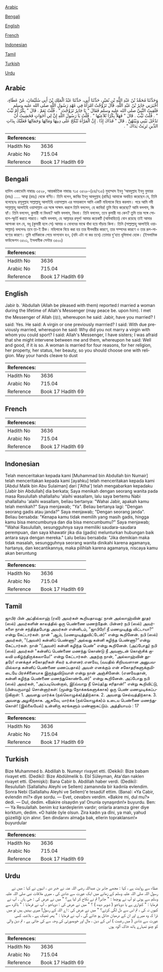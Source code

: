 [Arabic](#arabic)

[Bengali](#bengali)

[English](#english)

[French](#french)

[Indonesian](#indonesian)

[Tamil](#tamil)

[Turkish](#turkish)

[Urdu](#urdu)

## Arabic


<div dir="rtl" lang="ar" style={{fontSize:'larger',backgroundColor:'#f8f9fa',padding:20}}>
وَحَدَّثَنَا مُحَمَّدُ بْنُ عَبْدِ اللَّهِ بْنِ نُمَيْرٍ، حَدَّثَنَا أَبِي، حَدَّثَنَا عَبْدُ الْمَلِكِ بْنُ أَبِي سُلَيْمَانَ، عَنْ عَطَاءٍ، أَخْبَرَنِي جَابِرُ بْنُ عَبْدِ اللَّهِ، قَالَ تَزَوَّجْتُ امْرَأَةً فِي عَهْدِ رَسُولِ اللَّهِ صلى الله عليه وسلم فَلَقِيتُ النَّبِيَّ صلى الله عليه وسلم فَقَالَ ‏"‏ يَا جَابِرُ تَزَوَّجْتَ ‏"‏ ‏.‏ قُلْتُ نَعَمْ ‏.‏ قَالَ ‏"‏ بِكْرٌ أَمْ ثَيِّبٌ ‏"‏ ‏.‏ قُلْتُ ثَيِّبٌ ‏.‏ قَالَ ‏"‏ فَهَلاَّ بِكْرًا تُلاَعِبُهَا ‏"‏ ‏.‏ قُلْتُ يَا رَسُولَ اللَّهِ إِنَّ لِي أَخَوَاتٍ فَخَشِيتُ أَنْ تَدْخُلَ بَيْنِي وَبَيْنَهُنَّ ‏.‏ قَالَ ‏"‏ فَذَاكَ إِذًا ‏.‏ إِنَّ الْمَرْأَةَ تُنْكَحُ عَلَى دِينِهَا وَمَالِهَا وَجَمَالِهَا فَعَلَيْكَ بِذَاتِ الدِّينِ تَرِبَتْ يَدَاكَ ‏"‏ ‏.‏
</div>
<div style={{backgroundColor:'#f8f9fa',padding:20, marginBottom: 10}}><table> <thead> <tr> <th>References:</th> <th></th> </tr> </thead> <tbody><tr><td>Hadith No</td><td>3636</td></tr><tr><td>Arabic No</td><td>715.04</td></tr><tr><td>Reference</td><td>Book 17 Hadith 69</td></tr></tbody></table></div>

## Bengali


<div dir="ltr" lang="bn" style={{fontSize:'larger',backgroundColor:'#f8f9fa',padding:20}}>
হাদিস একাডেমি নাম্বারঃ ৩৫২৮, আন্তর্জাতিক নাম্বারঃ ৭১৫ ৩৫২৮-(৫৪/৭১৫) মুহাম্মাদ ইবনু ‘আবদুল্লাহ ইবনু নুমায়র (রহঃ) ..... আত্বা (রহঃ) থেকে বর্ণিত। তিনি বলেন, জাবির ইবনু আবদুল্লাহ (রাযিঃ) আমাকে অবহিত করেছেন যে, তিনি বলেছেনঃ রসূলুল্লাহ সাল্লাল্লাহু আলাইহি ওয়াসাল্লাম এর সময়কালে আমি একটি মহিলাকে বিয়ে করলাম। পরে আমি নবী সাল্লাল্লাহু আলাইহি ওয়াসাল্লাম এর সঙ্গে সাক্ষাৎ করলে তিনি বললেন, হে জাবির! তুমি বিয়ে করেছো? আমি বললাম, জি হ্যাঁ। তিনি বললেন, কুমারী না বিধবা? আমি বললাম, বিধবা। তিনি বললেন, তবে কুমারী নয় কেন? তুমি তার সঙ্গে সোহাগ-স্ফূর্তি করতে পারতে। আমি বললাম, হে আল্লাহর রসূল! আমার কয়েকটি (অবিবাহিতা) বোন রয়েছে তাই আমার আশংকা হল যে, বধূ (কুমারী হলে সে) আমার ও বোনদের মাঝে বাঁধা হয়ে দাঁড়ায় কিনা। তিনি (সাল্লাল্লাহু আলাইহি ওয়াসাল্লাম) বললেনঃ তবে তা-ই ঠিক। মহিলাকে বিয়ে করা হয় তার দীনদারীর কারণে, তার সম্পদের কারণে ও তার রূপ-লাবণ্যের কারণে। তুমি ধাৰ্মিকাকে পেয়ে ভাগ্যবান হও, (যদি এটা না কর তবে) তোমার দু'হাত ধূলিমাখা হোক। (ইসলামিক ফাউন্ডেশন ৩৫০১, ইসলামীক সেন্টার ৩৫০০)
</div>
<div style={{backgroundColor:'#f8f9fa',padding:20, marginBottom: 10}}><table> <thead> <tr> <th>References:</th> <th></th> </tr> </thead> <tbody><tr><td>Hadith No</td><td>3636</td></tr><tr><td>Arabic No</td><td>715.04</td></tr><tr><td>Reference</td><td>Book 17 Hadith 69</td></tr></tbody></table></div>

## English


<div dir="ltr" lang="en" style={{fontSize:'larger',backgroundColor:'#f8f9fa',padding:20}}>
Jabir b. 'Abdullah (Allah be pleased with them) reported:I married a woman during the lifetime of Allah's Messenger (may peace be. upon him). I met the Messenger of Allah (ﷺ), whereupon he said: Jabir, have you married? I said: Yes. He said: A virgin or one previously marrried? I said: With due previously married, whereupon he said: Why did you not marry a virgin with whom you could sport? I said: Allah's Messenger, I have sisters; I was afraid that she might intervene between me and them, whereupon he said: Well and good, if it is so. A woman is married for four reasons, for her religion, her property, her status, her beauty, so you should choose one with religion. May your hands cleave to dust
</div>
<div style={{backgroundColor:'#f8f9fa',padding:20, marginBottom: 10}}><table> <thead> <tr> <th>References:</th> <th></th> </tr> </thead> <tbody><tr><td>Hadith No</td><td>3636</td></tr><tr><td>Arabic No</td><td>715.04</td></tr><tr><td>Reference</td><td>Book 17 Hadith 69</td></tr></tbody></table></div>

## French


<div dir="ltr" lang="fr" style={{fontSize:'larger',backgroundColor:'#f8f9fa',padding:20}}>

</div>
<div style={{backgroundColor:'#f8f9fa',padding:20, marginBottom: 10}}><table> <thead> <tr> <th>References:</th> <th></th> </tr> </thead> <tbody><tr><td>Hadith No</td><td>3636</td></tr><tr><td>Arabic No</td><td>715.04</td></tr><tr><td>Reference</td><td>Book 17 Hadith 69</td></tr></tbody></table></div>

## Indonesian


<div dir="ltr" lang="id" style={{fontSize:'larger',backgroundColor:'#f8f9fa',padding:20}}>
Telah menceritakan kepada kami [Muhammad bin Abdullah bin Numair] telah menceritakan kepada kami [ayahku] telah menceritakan kepada kami [Abdul Malik bin Abu Sulaiman] dari ['Atha'] telah mengabarkan kepadaku [Jabir bin Abdullah] dia berkata; Saya menikah dengan seorang wanita pada masa Rasulullah shallallahu 'alaihi wasallam, lalu saya bertemu Nabi shallallahu 'alaihi wasallam, beliau bertanya: "Wahai Jabir, apakah kamu telah menikah?" Saya menjawab; "Ya". Beliau bertanya lagi: "Dengan seorang gadis atau janda?" Saya menjawab; "Dengan seorang janda". Beliau bersabda: "Kenapa kamu tidak memilih yang masih gadis, hingga kamu bisa mencumbunya dan dia bisa mencumbumu?" Saya menjawab; "Wahai Rasulullah, sesungguhnya saya memiliki saudara-saudara perempuan, dan saya khawatir jika dia (gadis) melunturkan hubungan baik antara saya dengan mereka." Lalu beliau bersabda: "Jika demikian maka tidak masalah, sesungguhnya seorang wanita dinikahi karena agamanya, hartanya, dan kecantikannya, maka pilihlah karena agamanya, niscaya kamu akan beruntung
</div>
<div style={{backgroundColor:'#f8f9fa',padding:20, marginBottom: 10}}><table> <thead> <tr> <th>References:</th> <th></th> </tr> </thead> <tbody><tr><td>Hadith No</td><td>3636</td></tr><tr><td>Arabic No</td><td>715.04</td></tr><tr><td>Reference</td><td>Book 17 Hadith 69</td></tr></tbody></table></div>

## Tamil


<div dir="ltr" lang="ta" style={{fontSize:'larger',backgroundColor:'#f8f9fa',padding:20}}>
ஜாபிர் பின் அப்தில்லாஹ் (ரலி) அவர்கள் கூறியதாவது: நான் அல்லாஹ்வின் தூதர் (ஸல்) அவர்களின் காலத்தில் ஒரு பெண்ணை மணந்தேன். பின்னர் நபி (ஸல்) அவர்களை நான் சந்தித்தபோது அவர்கள் என்னிடம், "ஜாபிரே! நீ மணமுடித்து விட்டாயா?" என்று கேட்டார்கள். நான் "ஆம், (மணமுடித்துவிட்டேன்)" என்று கூறினேன். நபி (ஸல்) அவர்கள், "(அவள்) கன்னிப் பெண்ணா? அல்லது கன்னி கழிந்த பெண்ணா?"என்று கேட்டார்கள். நான் "(அவள்) கன்னி கழிந்த பெண்" என்று கூறினேன். (அப்போது) நபி (ஸல்) அவர்கள் "கன்னிப் பெண்ணை மணந்து கொண்டு நீ அவளுடன் கொஞ்சிக் குலவி மகிழ்ந்திருக்கலாமே!" என்று கேட்டார்கள். அதற்கு நான், "அல்லாஹ்வின் தூதரே! எனக்குச் சகோதரிகள் சிலர் உள்ளனர்.எனவே, (வயதில் சிறியவளான அனுபவமில்லாத கன்னிப் பெண்ணை மணப்பதால்) அவள் எனக்கும் என் சகோதரிகளுக்குமிடையே பிரச்சினையாக இருந்துவிடுவாள் என்று நான் அஞ்சினேன். (எனவேதான், கன்னி கழிந்த பெண்ணை மணந்துகொண்டேன்)" என்று கூறினேன். அப்போது நபி (ஸல்) அவர்கள், "அப்படியென்றால், இ(வ்வாறு நீ செய்த)து சரிதான்!" என்று கூறிவிட்டு, (பின்வருமாறு) சொன்னார்கள்: (மூன்று நோக்கங்களுக்காக) ஒரு பெண் மணமுடிக்கப்படுகிறாள்: 1. அவளது மார்க்க (நல்லொழுக்க)த்திற்காக. 2. அவளது செல்வத்திற்காக. 3. அவளது அழகிற்காக. ஆகவே, மார்க்க (நல்லொழுக்க)ம் உடைய பெண்ணை மணந்துகொள்! (இல்லையேல்) உன்னிரு கரங்களும் மண்ணாகட்டும். அத்தியாயம் : 17
</div>
<div style={{backgroundColor:'#f8f9fa',padding:20, marginBottom: 10}}><table> <thead> <tr> <th>References:</th> <th></th> </tr> </thead> <tbody><tr><td>Hadith No</td><td>3636</td></tr><tr><td>Arabic No</td><td>715.04</td></tr><tr><td>Reference</td><td>Book 17 Hadith 69</td></tr></tbody></table></div>

## Turkish


<div dir="ltr" lang="tr" style={{fontSize:'larger',backgroundColor:'#f8f9fa',padding:20}}>
Bize Muhammed b. Abdillah b. Numeyr rivayet etti. (Dekiki): Bize babam rivayet etti. (Dediki): Bize Abdülmelik b. Ebî Süleyman, Ata'dan naklen rivayet etti. (Demişki): Bana Cabir b. Abdillah haber verdi. (Dediki): Resulullah (Sallallahu Aleyhi ve Sellem) zamanında bir kadınla evlendim. Sonra Nebi (Sallallahu Aleyhi ve Sellem)'e tesadüf ettim. (Bana): «Ya Cabir, evlendin mi?» diye sordu. — Evet, cevabını verdim. «Bakire mi, dul mu?» dedi. — Dul, dedim. «Bakire olsaydın ya! Onunla oynaşırdın!» buyurdu. Ben: — Ya Resulallah. benim kız kardeşlerim vardır; onlarla aramıza girer diye korktum, dedim. «O halde öyle olsun. Zira kadın ya dîni, ya malı, yahud güzelliği için alınır. Sen dindarını almağa bak, ellerin topraklansın!» buyurdular
</div>
<div style={{backgroundColor:'#f8f9fa',padding:20, marginBottom: 10}}><table> <thead> <tr> <th>References:</th> <th></th> </tr> </thead> <tbody><tr><td>Hadith No</td><td>3636</td></tr><tr><td>Arabic No</td><td>715.04</td></tr><tr><td>Reference</td><td>Book 17 Hadith 69</td></tr></tbody></table></div>

## Urdu


<div dir="rtl" lang="ur" style={{fontSize:'larger',backgroundColor:'#f8f9fa',padding:20}}>
عطاء سے روایت ہے ، کہا : مجھے جابر بن عبداللہ رضی اللہ عنہ نے خبر دی ، انہوں نے کہا : میں نے رسول اللہ صلی اللہ علیہ وسلم کے زمانے میں ایک عورت سے شادی کی ، میری ملاقات نبی صلی اللہ علیہ وسلم سے ہوئی تو آپ نے پوچھا : " جابر! تم نے نکاح کر لیا ہے؟ " میں نے عرض کی : جی ہاں ۔ آپ نے فرمایا : " کنواری ہے یا دوہاجو ( شوہر دیدہ ) ؟ " میں نے عرض کی : دوہاجو ۔ آپ نے فرمایا : " باکرہ سے کیوں نہ کی ، تم اس سے دل لگی کرتے؟ " میں نے عرض کی : اے اللہ کے رسول! میری بہنیں ہیں تو میں ڈرا کہ وہ میرے اور ان کے درمیان حائل ہو جائے گی ، آپ نے فرمایا : " پھر ٹھیک ہے ، بلاشبہ کسی عورت سے شادی ( میں رغبت ) اس کے دین ، مال اور خوبصورتی کی وجہ سے کی جاتی ہے ، تم دین والی کو چنو تمہارے ہاتھ خاک آلود ہوں
</div>
<div style={{backgroundColor:'#f8f9fa',padding:20, marginBottom: 10}}><table> <thead> <tr> <th>References:</th> <th></th> </tr> </thead> <tbody><tr><td>Hadith No</td><td>3636</td></tr><tr><td>Arabic No</td><td>715.04</td></tr><tr><td>Reference</td><td>Book 17 Hadith 69</td></tr></tbody></table></div>